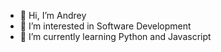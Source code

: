 - 👋 Hi, I’m Andrey
- 👀 I’m interested in Software Development
- 🌱 I’m currently learning Python and Javascript

<!---
andr3ygg/andr3ygg is a ✨ special ✨ repository because its `README.md` (this file) appears on your GitHub profile.
You can click the Preview link to take a look at your changes.
--->
